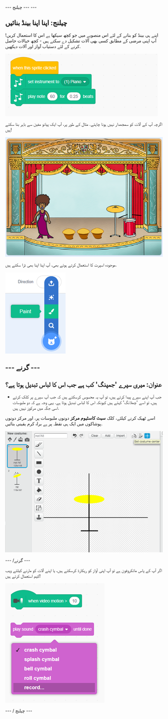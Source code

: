 \--- چیلنج \--- \---

## چیلنج: اپنا اپنا بینڈ بنائیں

اپنے ہی بینڈ کو بنانے کے لئے اس منصوبے میں جو کچھ سیکھا ہے اس کا استعمال کریں! آپ اپنی مرضی کے مطابق کسی بھی آلات تشکیل دے سکتے ہیں - کچھ خیالات حاصل کرنے کے لئے دستیاب آواز اور آلات دیکھیں.

![اسکرین شاٹ](images/band-ideas.png)

اگرچہ آپ کے آلات کو سمجھدار نہیں ہونا چاہئے. مثال کے طور پر، آپ ایک پیانو مفین سے باہر بنا سکتے ہیں!

![اسکرین شاٹ](images/band-piano.png)

موجودہ اسپرت کا استعمال کرتے ہوئے بھی، آپ اپنا اپنا بھی ڈرا سکتے ہیں.

![اسکرین شاٹ](images/band-draw.png)

## \--- گرنے \---

## عنوان: میری سپرے 'جمپنگ' کب ہے جب اس کا لباس تبدیل ہوتا ہے؟

+ جب آپ اپنے سپرے پیدا کرتے ہیں، تو آپ یہ محسوس کرسکتے ہیں کہ جب آپ سپرے پر کلک کرتے ہیں، تو اسے 'چھلانگ' کہتے ہیں کیونکہ اس کا لباس تبدیل ہوتا ہے. یہی وجہ ہے کہ دو ملبوسات اسی جگہ میں مرکوز نہیں ہیں.

اسے ٹھیک کرنے کیلئے، کلک **سیٹ کاسٹیوم مرکز** دونوں ملبوسات پر، اور مرکز دونوں پوشاکوں میں ایک ہی نقطہ پر ہے براہ کرم یقینی بنائیں.

![اسکرین شاٹ](images/band-center.png)

\--- /گرنے \---

اگر آپ کے پاس مائکروفون ہے تو آپ اپنی آواز کو ریکارڈ کرسکتے ہیں، یا اپنے آلات کو مارنے کیلئے ویب کیم استعمال کرتے ہیں!

![اسکرین شاٹ](images/band-io.png)

\--- / چیلنج \---